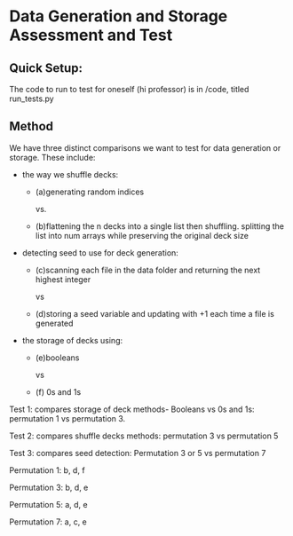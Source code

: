 # Data Generation and Storage Assessment and Test 
## Quick Setup:
The code to run to test for oneself (hi professor) is in /code, titled run_tests.py

## Method

We have three distinct comparisons we want to test for data generation or storage.
These include:
- the way we shuffle decks:
  - (a)generating random indices
    
    vs.
  - (b)flattening the n decks into a single list then shuffling. splitting the list into num arrays while preserving the original deck size
    
- detecting seed to use for deck generation:
  - (c)scanning each file in the data folder and returning the next highest integer
    
    vs
  - (d)storing a seed variable and updating with +1 each time a file is generated
  
- the storage of decks using:
  - (e)booleans
    
    vs
  - (f) 0s and 1s
 
Test 1: compares storage of deck methods- Booleans vs 0s and 1s: 
permutation 1 vs permutation 3.

Test 2: compares shuffle decks methods: 
permutation 3 vs permutation 5

Test 3: compares seed detection: 
Permutation 3 or 5 vs permutation 7



Permutation 1: b, d, f

Permutation 3: b, d, e

Permutation 5: a, d, e

Permutation 7: a, c, e

